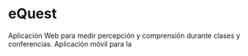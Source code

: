 # eQuest
Aplicación Web para medir percepción y comprensión durante clases y conferencias. Aplicación móvil para la
